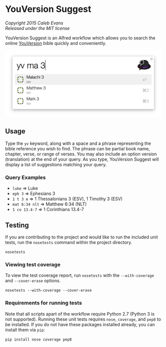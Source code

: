 # YouVersion Suggest

*Copyright 2015 Caleb Evans*  
*Released under the MIT license*

YouVersion Suggest is an Alfred workflow which allows you to search the online
[YouVersion](https://www.youversion.com/) bible quickly and conveniently.

![YouVersion Suggest in action](screenshots/chapters.png)

## Usage

Type the `yv` keyword, along with a space and a phrase representing the bible
reference you wish to find. The phrase can be partial book name, chapter, verse,
or range of verses. You may also include an option version (translation) at the
end of your query. As you type, YouVersion Suggest will display a list of
suggestions matching your query.

### Query Examples

* `luke` => Luke
* `eph 3` => Ephesians 3
* `1 t 3 e` => 1 Thessalonians 3 (ESV), 1 Timothy 3 (ESV)
* `mat 6:34 nlt` => Matthew 6:34 (NLT)
* `1 co 13.4-7` => 1 Corinthians 13.4-7

## Testing

If you are contributing to the project and would like to run the included unit
tests, run the `nosetests` command within the project directory.

```
nosetests
```

### Viewing test coverage

To view the test coverage report, run `nosetests` with the `--with-coverage` and
`--cover-erase` options.

```
nosetests --with-coverage --cover-erase
```

### Requirements for running tests

Note that all scripts apart of the workflow require Python 2.7 (Python 3 is not
supported). Running these unit tests requires `nose`, `coverage`, and `pep8` to
be installed. If you do not have these packages installed already, you can
install them via `pip`:

```
pip install nose coverage pep8
```

